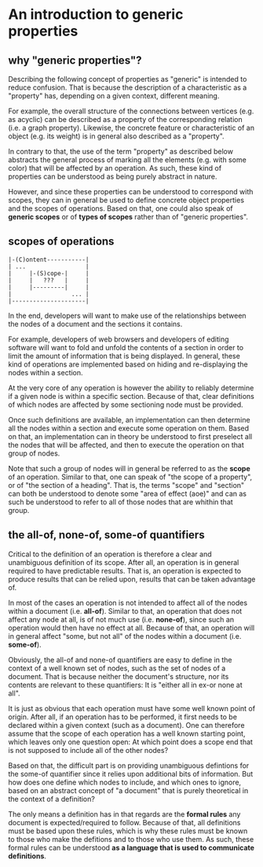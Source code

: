 
# An introduction to generic properties

<!-- ======================================================================= -->
## why "generic properties"?

Describing the following concept of properties as "generic" is intended to
reduce confusion. That is because the description of a characteristic as a
"property" has, depending on a given context, different meaning.

For example, the overall structure of the connections between vertices (e.g. as
acyclic) can be described as a property of the corresponding relation (i.e. a
graph property). Likewise, the concrete feature or characteristic of an object
(e.g. its weight) is in general also described as a "property".

In contrary to that, the use of the term "property" as described below abstracts
the general process of marking all the elements (e.g. with some color) that will
be affected by an operation. As such, these kind of properties can be understood
as being purely abstract in nature.

However, and since these properties can be understood to correspond with scopes,
they can in general be used to define concrete object properties and the scopes
of operations. Based on that, one could also speak of **generic scopes** or of
**types of scopes** rather than of "generic properties".

<!-- ======================================================================= -->
## scopes of operations

```
|-(C)ontent-----------|
| ...                 |
|     |-(S)cope-|     |
|     |   ???   |     |
|     |---------|     |
|                 ... |
|---------------------|
```

In the end, developers will want to make use of the relationships between the
nodes of a document and the sections it contains.

For example, developers of web browsers and developers of editing software will
want to fold and unfold the contents of a section in order to limit the amount
of information that is being displayed. In general, these kind of operations
are implemented based on hiding and re-displaying the nodes within a section.

At the very core of any operation is however the ability to reliably determine
if a given node is within a specific section. Because of that, clear definitions
of which nodes are affected by some sectioning node must be provided.

Once such definitions are available, an implementation can then determine all
the nodes within a section and execute some operation on them. Based on that,
an implementation can in theory be understood to first preselect all the nodes
that will be affected, and then to execute the operation on that group of nodes.

Note that such a group of nodes will in general be referred to as the **scope**
of an operation. Similar to that, one can speak of "the scope of a property",
or of "the section of a heading". That is, the terms "scope" and "section" can
both be understood to denote some "area of effect (aoe)" and can as such be
understood to refer to all of those nodes that are whithin that group.

<!-- ======================================================================= -->
## the all-of, none-of, some-of quantifiers

Critical to the definition of an operation is therefore a clear and unambiguous
definition of its scope. After all, an operation is in general required to have
predictable results. That is, an operation is expected to produce results that
can be relied upon, results that can be taken advantage of.

In most of the cases an operation is not intended to affect all of the nodes
within a document (i.e. **all-of**). Similar to that, an operation that does
not affect any node at all, is of not much use (i.e. **none-of**), since such
an operation would then have no effect at all. Because of that, an operation
will in general affect "some, but not all" of the nodes within a document (i.e.
**some-of**).

Obviously, the all-of and none-of quantifiers are easy to define in the context
of a well known set of nodes, such as the set of nodes of a document. That is
because neither the document's structure, nor its contents are relevant to these
quantifiers: It is "either all in ex-or none at all".

It is just as obvious that each operation must have some well known point of
origin. After all, if an operation has to be performed, it first needs to be
declared within a given context (such as a document). One can therefore assume
that the scope of each operation has a well known starting point, which leaves
only one question open: At which point does a scope end that is not supposed
to include all of the other nodes?

Based on that, the difficult part is on providing unambiguous defintions for
the some-of quantifier since it relies upon additional bits of information. But
how does one define which nodes to include, and which ones to ignore, based on
an abstract concept of "a document" that is purely theoretical in the context
of a definition?

The only means a definition has in that regards are the **formal rules** any
document is expected/required to follow. Because of that, all definitions must
be based upon these rules, which is why these rules must be known to those who
make the defitions and to those who use them. As such, these formal rules can
be understood **as a language that is used to communicate definitions**.
